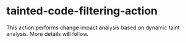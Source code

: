 # tainted-code-filtering-action

This action performs change impact analysis based on dynamic taint analysis. 
More details will follow.
